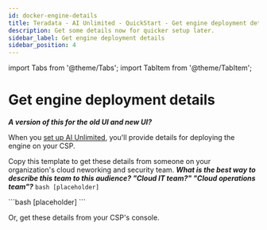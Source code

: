 ```yaml
---
id: docker-engine-details
title: Teradata - AI Unlimited - QuickStart - Get engine deployment details
description: Get some details now for quicker setup later.
sidebar_label: Get engine deployment details 
sidebar_position: 4
---
```

import Tabs from '@theme/Tabs';
import TabItem from '@theme/TabItem';

# Get engine deployment details

***A version of this for the old UI and new UI?***
  
When you [set up AI Unlimited](/docs/install-ai-unlimited/quickstart/docker-setup-b.md), you'll provide details for deploying the engine on your CSP. 

Copy this template to get these details from someone on your organization's cloud neworking and security team. ***What is the best way to describe this team to this audience? "Cloud IT team?" "Cloud operations team"?*** 
<Tabs>
<TabItem value="aws" label="AWS">
	```bash
	[placeholder]
	```
</TabItem>

<TabItem value="azure" label="Azure">
	```bash
	[placeholder]
	```
</TabItem>
</Tabs> 

Or, get these details from your CSP's console.